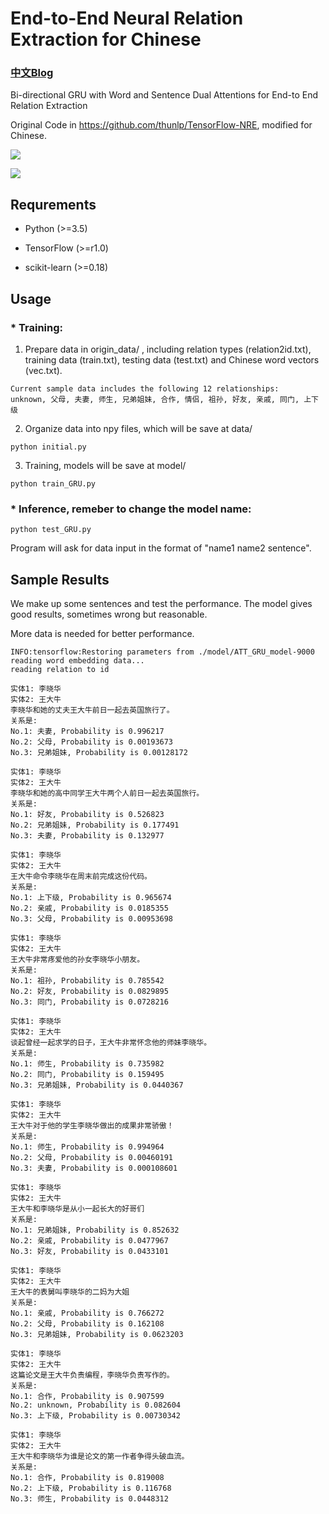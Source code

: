 
# End-to-End Neural Relation Extraction for Chinese

### [中文Blog](http://www.crownpku.com//2017/08/19/%E7%94%A8Bi-GRU%E5%92%8C%E5%AD%97%E5%90%91%E9%87%8F%E5%81%9A%E7%AB%AF%E5%88%B0%E7%AB%AF%E7%9A%84%E4%B8%AD%E6%96%87%E5%85%B3%E7%B3%BB%E6%8A%BD%E5%8F%96.html)

Bi-directional GRU with Word and Sentence Dual Attentions for End-to End Relation Extraction

Original Code in https://github.com/thunlp/TensorFlow-NRE, modified for Chinese.

![](http://www.crownpku.com/images/201708/1.jpg)

![](http://www.crownpku.com/images/201708/2.jpg)


## Requrements

* Python (>=3.5)

* TensorFlow (>=r1.0)

* scikit-learn (>=0.18)


## Usage


### * Training:

1. Prepare data in origin_data/ , including relation types (relation2id.txt), training data (train.txt), testing data (test.txt) and Chinese word vectors (vec.txt).

```
Current sample data includes the following 12 relationships:
unknown, 父母, 夫妻, 师生, 兄弟姐妹, 合作, 情侣, 祖孙, 好友, 亲戚, 同门, 上下级
```

2. Organize data into npy files, which will be save at data/
```
python initial.py
```

3. Training, models will be save at model/
```
python train_GRU.py
```


### * Inference, remeber to change the model name:

```
python test_GRU.py
```

Program will ask for data input in the format of "name1 name2 sentence".


## Sample Results

We make up some sentences and test the performance. The model gives good results, sometimes wrong but reasonable.

More data is needed for better performance.

```
INFO:tensorflow:Restoring parameters from ./model/ATT_GRU_model-9000
reading word embedding data...
reading relation to id

实体1: 李晓华
实体2: 王大牛
李晓华和她的丈夫王大牛前日一起去英国旅行了。
关系是:
No.1: 夫妻, Probability is 0.996217
No.2: 父母, Probability is 0.00193673
No.3: 兄弟姐妹, Probability is 0.00128172

实体1: 李晓华
实体2: 王大牛
李晓华和她的高中同学王大牛两个人前日一起去英国旅行。
关系是:
No.1: 好友, Probability is 0.526823
No.2: 兄弟姐妹, Probability is 0.177491
No.3: 夫妻, Probability is 0.132977

实体1: 李晓华
实体2: 王大牛
王大牛命令李晓华在周末前完成这份代码。
关系是:
No.1: 上下级, Probability is 0.965674
No.2: 亲戚, Probability is 0.0185355
No.3: 父母, Probability is 0.00953698

实体1: 李晓华
实体2: 王大牛
王大牛非常疼爱他的孙女李晓华小朋友。
关系是:
No.1: 祖孙, Probability is 0.785542
No.2: 好友, Probability is 0.0829895
No.3: 同门, Probability is 0.0728216

实体1: 李晓华
实体2: 王大牛
谈起曾经一起求学的日子，王大牛非常怀念他的师妹李晓华。
关系是:
No.1: 师生, Probability is 0.735982
No.2: 同门, Probability is 0.159495
No.3: 兄弟姐妹, Probability is 0.0440367

实体1: 李晓华
实体2: 王大牛
王大牛对于他的学生李晓华做出的成果非常骄傲！
关系是:
No.1: 师生, Probability is 0.994964
No.2: 父母, Probability is 0.00460191
No.3: 夫妻, Probability is 0.000108601

实体1: 李晓华
实体2: 王大牛
王大牛和李晓华是从小一起长大的好哥们
关系是:
No.1: 兄弟姐妹, Probability is 0.852632
No.2: 亲戚, Probability is 0.0477967
No.3: 好友, Probability is 0.0433101

实体1: 李晓华
实体2: 王大牛
王大牛的表舅叫李晓华的二妈为大姐
关系是:
No.1: 亲戚, Probability is 0.766272
No.2: 父母, Probability is 0.162108
No.3: 兄弟姐妹, Probability is 0.0623203

实体1: 李晓华
实体2: 王大牛
这篇论文是王大牛负责编程，李晓华负责写作的。
关系是:
No.1: 合作, Probability is 0.907599
No.2: unknown, Probability is 0.082604
No.3: 上下级, Probability is 0.00730342

实体1: 李晓华
实体2: 王大牛
王大牛和李晓华为谁是论文的第一作者争得头破血流。
关系是:
No.1: 合作, Probability is 0.819008
No.2: 上下级, Probability is 0.116768
No.3: 师生, Probability is 0.0448312
```

